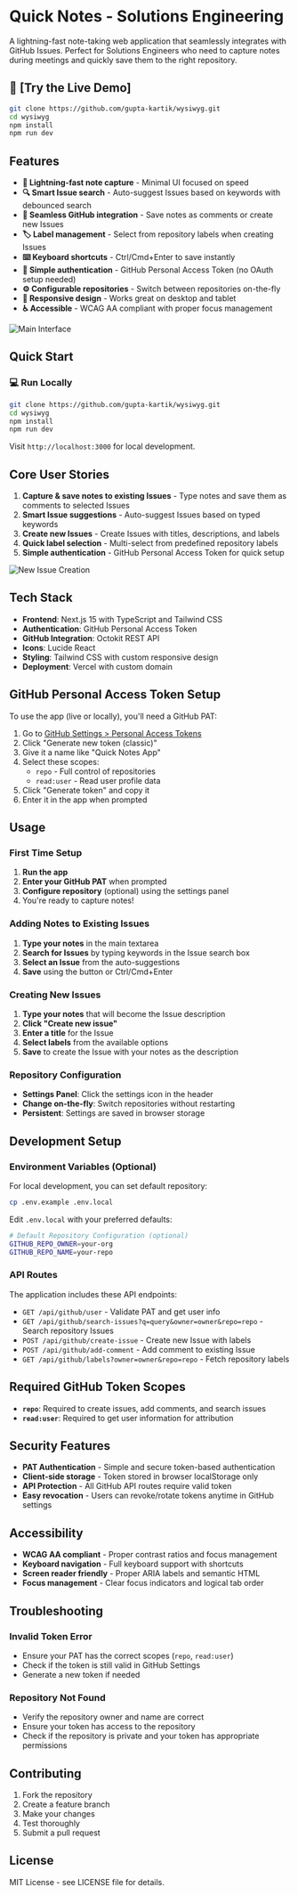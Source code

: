 # Quick Notes - Solutions Engineering

A lightning-fast note-taking web application that seamlessly integrates with GitHub Issues. Perfect for Solutions Engineers who need to capture notes during meetings and quickly save them to the right repository.

## 🚀 **[Try the Live Demo]**

```bash
git clone https://github.com/gupta-kartik/wysiwyg.git
cd wysiwyg
npm install
npm run dev
```

## Features

- **🚀 Lightning-fast note capture** - Minimal UI focused on speed
- **🔍 Smart Issue search** - Auto-suggest Issues based on keywords with debounced search
- **💾 Seamless GitHub integration** - Save notes as comments or create new Issues
- **🏷️ Label management** - Select from repository labels when creating Issues
- **⌨️ Keyboard shortcuts** - Ctrl/Cmd+Enter to save instantly
- **🔑 Simple authentication** - GitHub Personal Access Token (no OAuth setup needed)
- **⚙️ Configurable repositories** - Switch between repositories on-the-fly
- **📱 Responsive design** - Works great on desktop and tablet
- **♿ Accessible** - WCAG AA compliant with proper focus management

![Main Interface](https://github.com/user-attachments/assets/894d54aa-e857-4c8f-9cba-ae8cdc5862de)

## Quick Start

### 💻 **Run Locally** 

```bash
git clone https://github.com/gupta-kartik/wysiwyg.git
cd wysiwyg
npm install
npm run dev
```

Visit `http://localhost:3000` for local development.

## Core User Stories

1. **Capture & save notes to existing Issues** - Type notes and save them as comments to selected Issues
2. **Smart Issue suggestions** - Auto-suggest Issues based on typed keywords
3. **Create new Issues** - Create Issues with titles, descriptions, and labels
4. **Quick label selection** - Multi-select from predefined repository labels
5. **Simple authentication** - GitHub Personal Access Token for quick setup

![New Issue Creation](https://github.com/user-attachments/assets/3377ae0c-d513-4896-a399-2edc4fde0050)

## Tech Stack

- **Frontend**: Next.js 15 with TypeScript and Tailwind CSS
- **Authentication**: GitHub Personal Access Token
- **GitHub Integration**: Octokit REST API
- **Icons**: Lucide React
- **Styling**: Tailwind CSS with custom responsive design
- **Deployment**: Vercel with custom domain

## GitHub Personal Access Token Setup

To use the app (live or locally), you'll need a GitHub PAT:

1. Go to [GitHub Settings > Personal Access Tokens](https://github.com/settings/tokens/new)
2. Click "Generate new token (classic)"
3. Give it a name like "Quick Notes App"
4. Select these scopes:
   - `repo` - Full control of repositories
   - `read:user` - Read user profile data
5. Click "Generate token" and copy it
6. Enter it in the app when prompted

## Usage

### First Time Setup
1. **Run the app**
2. **Enter your GitHub PAT** when prompted
3. **Configure repository** (optional) using the settings panel
4. You're ready to capture notes!

### Adding Notes to Existing Issues
1. **Type your notes** in the main textarea
2. **Search for Issues** by typing keywords in the Issue search box
3. **Select an Issue** from the auto-suggestions
4. **Save** using the button or Ctrl/Cmd+Enter

### Creating New Issues
1. **Type your notes** that will become the Issue description
2. **Click "Create new issue"**
3. **Enter a title** for the Issue
4. **Select labels** from the available options
5. **Save** to create the Issue with your notes as the description

### Repository Configuration
- **Settings Panel**: Click the settings icon in the header
- **Change on-the-fly**: Switch repositories without restarting
- **Persistent**: Settings are saved in browser storage

## Development Setup

### Environment Variables (Optional)
For local development, you can set default repository:

```bash
cp .env.example .env.local
```

Edit `.env.local` with your preferred defaults:

```bash
# Default Repository Configuration (optional)
GITHUB_REPO_OWNER=your-org
GITHUB_REPO_NAME=your-repo
```

### API Routes
The application includes these API endpoints:

- `GET /api/github/user` - Validate PAT and get user info
- `GET /api/github/search-issues?q=query&owner=owner&repo=repo` - Search repository Issues  
- `POST /api/github/create-issue` - Create new Issue with labels
- `POST /api/github/add-comment` - Add comment to existing Issue
- `GET /api/github/labels?owner=owner&repo=repo` - Fetch repository labels

## Required GitHub Token Scopes

- **`repo`**: Required to create issues, add comments, and search issues
- **`read:user`**: Required to get user information for attribution

## Security Features

- **PAT Authentication** - Simple and secure token-based authentication
- **Client-side storage** - Token stored in browser localStorage only
- **API Protection** - All GitHub API routes require valid token
- **Easy revocation** - Users can revoke/rotate tokens anytime in GitHub settings

## Accessibility

- **WCAG AA compliant** - Proper contrast ratios and focus management
- **Keyboard navigation** - Full keyboard support with shortcuts
- **Screen reader friendly** - Proper ARIA labels and semantic HTML
- **Focus management** - Clear focus indicators and logical tab order

## Troubleshooting

### Invalid Token Error
- Ensure your PAT has the correct scopes (`repo`, `read:user`)
- Check if the token is still valid in GitHub Settings
- Generate a new token if needed

### Repository Not Found
- Verify the repository owner and name are correct
- Ensure your token has access to the repository
- Check if the repository is private and your token has appropriate permissions

## Contributing

1. Fork the repository
2. Create a feature branch
3. Make your changes
4. Test thoroughly
5. Submit a pull request

## License

MIT License - see LICENSE file for details.
